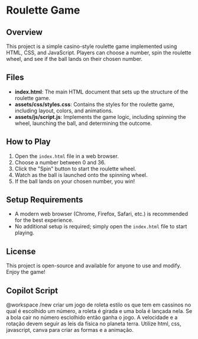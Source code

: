 # Roulette Game

## Overview
This project is a simple casino-style roulette game implemented using HTML, CSS, and JavaScript. Players can choose a number, spin the roulette wheel, and see if the ball lands on their chosen number.

## Files
- **index.html**: The main HTML document that sets up the structure of the roulette game.
- **assets/css/styles.css**: Contains the styles for the roulette game, including layout, colors, and animations.
- **assets/js/script.js**: Implements the game logic, including spinning the wheel, launching the ball, and determining the outcome.

## How to Play
1. Open the `index.html` file in a web browser.
2. Choose a number between 0 and 36.
3. Click the "Spin" button to start the roulette wheel.
4. Watch as the ball is launched onto the spinning wheel.
5. If the ball lands on your chosen number, you win!

## Setup Requirements
- A modern web browser (Chrome, Firefox, Safari, etc.) is recommended for the best experience.
- No additional setup is required; simply open the `index.html` file to start playing.

## License
This project is open-source and available for anyone to use and modify. Enjoy the game!

## Copilot Script

@workspace /new criar um jogo de roleta estilo os que tem em cassinos no qual é escolhido um número, a roleta é girada e uma bola é lançada nela. Se a bola cair no número esclolhido então ganha o jogo. A velocidade e a rotação devem seguir as leis da física no planeta terra. Utilize html, css, javascript, canva para criar as formas e a animação.